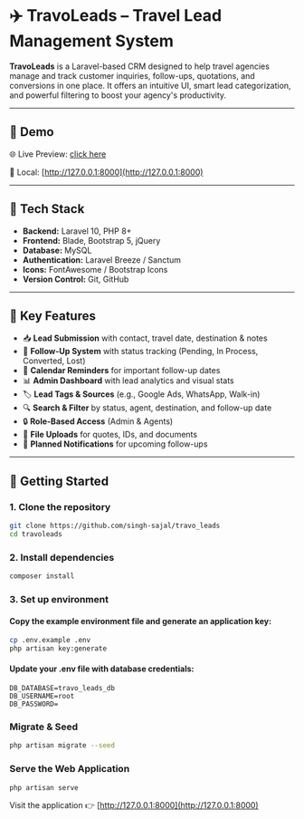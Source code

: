 # ✈️ TravoLeads – Travel Lead Management System

**TravoLeads** is a Laravel-based CRM designed to help travel agencies manage and track customer inquiries, follow-ups, quotations, and conversions in one place. It offers an intuitive UI, smart lead categorization, and powerful filtering to boost your agency's productivity.

---

## 🚀 Demo

🌐 Live Preview: [click here](https://travoleads.ilikasofttech.com/)

🧪 Local: [http://127.0.0.1:8000](http://127.0.0.1:8000)

---

## 🔧 Tech Stack

- **Backend:** Laravel 10, PHP 8+
- **Frontend:** Blade, Bootstrap 5, jQuery
- **Database:** MySQL
- **Authentication:** Laravel Breeze / Sanctum
- **Icons:** FontAwesome / Bootstrap Icons
- **Version Control:** Git, GitHub

---

## 🧩 Key Features

- 📥 **Lead Submission** with contact, travel date, destination & notes  
- 🔁 **Follow-Up System** with status tracking (Pending, In Process, Converted, Lost)  
- 📅 **Calendar Reminders** for important follow-up dates  
- 📊 **Admin Dashboard** with lead analytics and visual stats  
- 🏷️ **Lead Tags & Sources** (e.g., Google Ads, WhatsApp, Walk-in)  
- 🔍 **Search & Filter** by status, agent, destination, and follow-up date  
- 🔒 **Role-Based Access** (Admin & Agents)  
- 📎 **File Uploads** for quotes, IDs, and documents  
- 🔔 **Planned Notifications** for upcoming follow-ups

---

## 🧪 Getting Started

### 1. Clone the repository

```bash
git clone https://github.com/singh-sajal/travo_leads
cd travoleads
```

###  2. Install dependencies
```bash
composer install
```

### 3. Set up environment
#### Copy the example environment file and generate an application key:
```bash
cp .env.example .env
php artisan key:generate
```

#### Update your .env file with database credentials:

```env
DB_DATABASE=travo_leads_db
DB_USERNAME=root
DB_PASSWORD=
```

### Migrate & Seed

```bash
php artisan migrate --seed
```

### Serve the Web Application

```bash
php artisan serve
```

Visit the application 👉 [http://127.0.0.1:8000](http://127.0.0.1:8000) 
